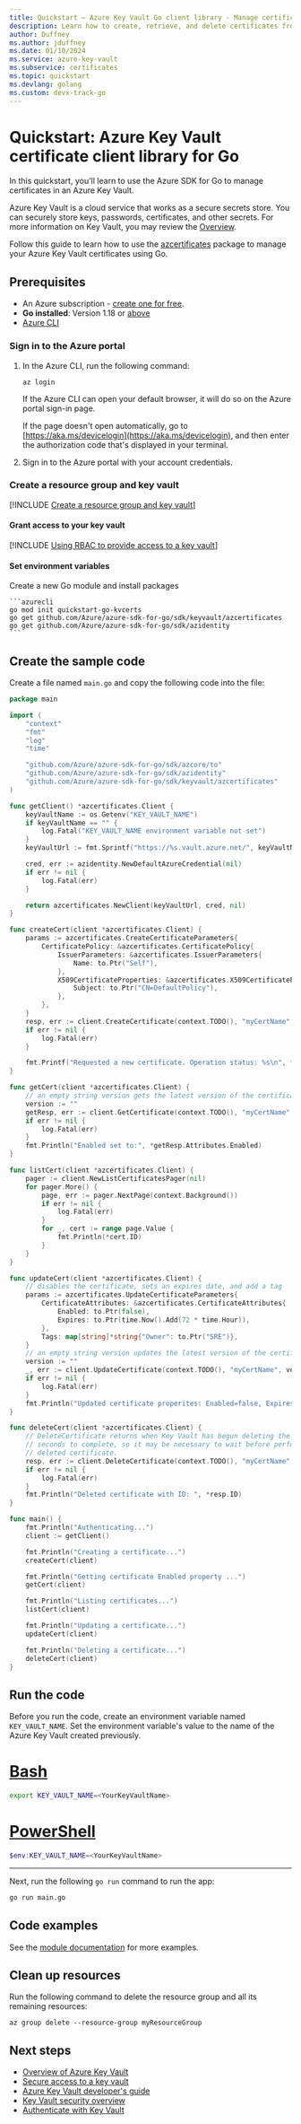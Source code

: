 ```yaml
---
title: Quickstart – Azure Key Vault Go client library - Manage certificates
description: Learn how to create, retrieve, and delete certificates from an Azure key vault using the Go client library
author: Duffney
ms.author: jduffney
ms.date: 01/10/2024
ms.service: azure-key-vault
ms.subservice: certificates
ms.topic: quickstart
ms.devlang: golang
ms.custom: devx-track-go
---
```


# Quickstart: Azure Key Vault certificate client library for Go

In this quickstart, you'll learn to use the Azure SDK for Go to manage certificates in an Azure Key Vault.

Azure Key Vault is a cloud service that works as a secure secrets store. You can securely store keys, passwords, certificates, and other secrets. For more information on Key Vault, you may review the [Overview](../general/overview.md).

Follow this guide to learn how to use the [azcertificates](https://aka.ms/azsdk/go/keyvault-certificates/docs) package to manage your Azure Key Vault certificates using Go.

## Prerequisites

- An Azure subscription - [create one for free](https://azure.microsoft.com/free/?WT.mc_id=A261C142F).
- **Go installed**: Version 1.18 or [above](https://go.dev/dl/)
- [Azure CLI](/cli/azure/install-azure-cli)

### Sign in to the Azure portal

1. In the Azure CLI, run the following command:

    ```azurecli
    az login
    ```

    If the Azure CLI can open your default browser, it will do so on the Azure portal sign-in page.

    If the page doesn't open automatically, go to [https://aka.ms/devicelogin](https://aka.ms/devicelogin), and then enter the authorization code that's displayed in your terminal.

1. Sign in to the Azure portal with your account credentials.


### Create a resource group and key vault

[!INCLUDE [Create a resource group and key vault](../includes/key-vault-rg-kv-creation.md)]

#### Grant access to your key vault

[!INCLUDE [Using RBAC to provide access to a key vault](../includes/rbac/upn-certificate-officer-cli.md)]

#### Set environment variables

Create a new Go module and install packages

    ```azurecli
    go mod init quickstart-go-kvcerts
    go get github.com/Azure/azure-sdk-for-go/sdk/keyvault/azcertificates
    go get github.com/Azure/azure-sdk-for-go/sdk/azidentity
    ```

## Create the sample code

Create a file named `main.go` and copy the following code into the file:

```go
package main

import (
	"context"
	"fmt"
	"log"
	"time"

	"github.com/Azure/azure-sdk-for-go/sdk/azcore/to"
	"github.com/Azure/azure-sdk-for-go/sdk/azidentity"
	"github.com/Azure/azure-sdk-for-go/sdk/keyvault/azcertificates"
)

func getClient() *azcertificates.Client {
	keyVaultName := os.Getenv("KEY_VAULT_NAME")
	if keyVaultName == "" {
		log.Fatal("KEY_VAULT_NAME environment variable not set")
	}
	keyVaultUrl := fmt.Sprintf("https://%s.vault.azure.net/", keyVaultName)

	cred, err := azidentity.NewDefaultAzureCredential(nil)
	if err != nil {
		log.Fatal(err)
	}

	return azcertificates.NewClient(keyVaultUrl, cred, nil)
}

func createCert(client *azcertificates.Client) {
	params := azcertificates.CreateCertificateParameters{
		CertificatePolicy: &azcertificates.CertificatePolicy{
			IssuerParameters: &azcertificates.IssuerParameters{
				Name: to.Ptr("Self"),
			},
			X509CertificateProperties: &azcertificates.X509CertificateProperties{
				Subject: to.Ptr("CN=DefaultPolicy"),
			},
		},
	}
	resp, err := client.CreateCertificate(context.TODO(), "myCertName", params, nil)
	if err != nil {
		log.Fatal(err)
	}

	fmt.Printf("Requested a new certificate. Operation status: %s\n", *resp.Status)
}

func getCert(client *azcertificates.Client) {
	// an empty string version gets the latest version of the certificate
	version := ""
	getResp, err := client.GetCertificate(context.TODO(), "myCertName", version, nil)
	if err != nil {
		log.Fatal(err)
	}
	fmt.Println("Enabled set to:", *getResp.Attributes.Enabled)
}

func listCert(client *azcertificates.Client) {
	pager := client.NewListCertificatesPager(nil)
	for pager.More() {
		page, err := pager.NextPage(context.Background())
		if err != nil {
			log.Fatal(err)
		}
		for _, cert := range page.Value {
			fmt.Println(*cert.ID)
		}
	}
}

func updateCert(client *azcertificates.Client) {
	// disables the certificate, sets an expires date, and add a tag
	params := azcertificates.UpdateCertificateParameters{
		CertificateAttributes: &azcertificates.CertificateAttributes{
			Enabled: to.Ptr(false),
			Expires: to.Ptr(time.Now().Add(72 * time.Hour)),
		},
		Tags: map[string]*string{"Owner": to.Ptr("SRE")},
	}
	// an empty string version updates the latest version of the certificate
	version := ""
	_, err := client.UpdateCertificate(context.TODO(), "myCertName", version, params, nil)
	if err != nil {
		log.Fatal(err)
	}
	fmt.Println("Updated certificate properites: Enabled=false, Expires=72h, Tags=SRE")
}

func deleteCert(client *azcertificates.Client) {
	// DeleteCertificate returns when Key Vault has begun deleting the certificate. That can take several
	// seconds to complete, so it may be necessary to wait before performing other operations on the
	// deleted certificate.
	resp, err := client.DeleteCertificate(context.TODO(), "myCertName", nil)
	if err != nil {
		log.Fatal(err)
	}
	fmt.Println("Deleted certificate with ID: ", *resp.ID)
}

func main() {
	fmt.Println("Authenticating...")
	client := getClient()

	fmt.Println("Creating a certificate...")
	createCert(client)

	fmt.Println("Getting certificate Enabled property ...")
	getCert(client)

	fmt.Println("Listing certificates...")
	listCert(client)

	fmt.Println("Updating a certificate...")
	updateCert(client)

	fmt.Println("Deleting a certificate...")
	deleteCert(client)
}
```

## Run the code

Before you run the code, create an environment variable named `KEY_VAULT_NAME`. Set the environment variable's value to the name of the Azure Key Vault created previously.

# [Bash](#tab/bash)

```bash
export KEY_VAULT_NAME=<YourKeyVaultName>
```

# [PowerShell](#tab/powershell)

```powershell
$env:KEY_VAULT_NAME=<YourKeyVaultName>
```

---

Next, run the following `go run` command to run the app:

```bash
go run main.go
```

## Code examples

See the [module documentation](https://aka.ms/azsdk/go/keyvault-certificates/docs) for more examples.

## Clean up resources

Run the following command to delete the resource group and all its remaining resources:

```azurecli
az group delete --resource-group myResourceGroup
```

## Next steps

- [Overview of Azure Key Vault](../general/overview.md)
- [Secure access to a key vault](../general/security-features.md)
- [Azure Key Vault developer's guide](../general/developers-guide.md)
- [Key Vault security overview](../general/security-features.md)
- [Authenticate with Key Vault](../general/authentication.md)

